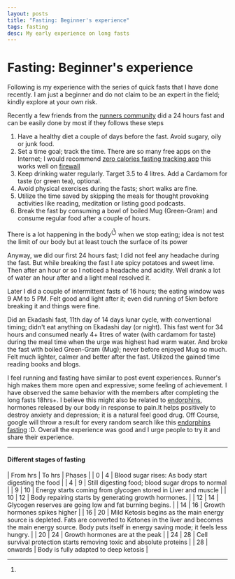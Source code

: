 ```yaml
---
layout: posts
title: "Fasting: Beginner's experience"
tags: fasting
desc: My early experience on long fasts
---
```


# Fasting: Beginner's experience

Following is my experience with the series of quick fasts that I have done recently.
I am just a beginner and do not claim to be an expert in the field; kindly explore at your own risk.

Recently a few friends from the [runners community](http://ncrunners.in/) did a 24 hours fast and
can be easily done by most if they follows these steps

1. Have a healthy diet a couple of days before the fast. Avoid sugary, oily or junk food.
2. Set a time goal; track the time. There are so many free apps on the Internet; I would recommend [zero calories fasting tracking app](https://play.google.com/store/apps/details?id=com.zelo_fasting.zelo&hl=en_US&gl=US) this works well on [firewall](https://play.google.com/store/apps/details?id=app.greyshirts.firewall&hl=en_US&gl=US)
3. Keep drinking water regularly. Target 3.5 to 4 litres. Add a Cardamom for taste (or green tea), optional.
4. Avoid physical exercises during the fasts; short walks are fine.
5. Utilize the time saved by skipping the meals for thought provoking activities like reading, meditation or listing good podcasts.
6. Break the fast by consuming a bowl of boiled Mug (Green-Gram) and consume regular food after a couple of hours.

There is a lot happening in the body<sup>([^FastingStages])</sup> when we stop eating; idea is not test the
limit of our body but at least touch the surface of its power

Anyway, we did our first 24 hours fast; I did not feel any headache during
the fast. But while breaking the fast I ate spicy potatoes and sweet lime. Then
after an hour or so I noticed a headache and acidity. Well drank a lot of water
an hour after and a light meal resolved it.

Later I did a couple of intermittent fasts of 16 hours; the eating window was 9 AM to
5 PM. Felt good and light after it; even did running of 5km before breaking it
and things were fine.

Did an Ekadashi fast, 11th day of 14 days lunar cycle, with conventional timing;
didn't eat anything on Ekadashi day (or night). This fast went for 34 hours and
consumed nearly 4+ litres of water (with cardamom for taste) during the meal time
when the urge was highest had warm water. And broke the fast with boiled
Green-Gram (Mug); never before enjoyed Mug so much. Felt much lighter, calmer
and better after the fast. Utilized the gained time reading books and blogs.

I feel running and fasting have similar to post event experiences. Runner's high makes them more open and expressive; some feeling
of achievement. I have observed the same behavior with the members after completing
the long fasts 18hrs+. I believe this might also be related to [endorphins](https://en.wikipedia.org/wiki/Endorphins), hormones released by our body in response to pain.It helps positively to destroy anxiety and depression; it is a natural feel good drug.
Off Course, google will throw a result for every random search like this [endorphins fasting](https://pubmed.ncbi.nlm.nih.gov/2289782/) :D.
Overall the experience was good and I urge people to try it and share their experience. 

---

#### Different stages of fasting
[^FastingStages]:

| From hrs | To hrs  | Phases                                                                                                                                                                                                  |
| 0        | 4       | Blood sugar rises: As body start digesting the food                                                                                                                                                     |
| 4        | 9       | Still digesting food; blood sugar drops to normal                                                                                                                                                       |
| 9        | 10      | Energy starts coming from glycogen stored in Liver and muscle                                                                                                                                           |
| 10       | 12      | Body repairing starts by generating growth hormones.                                                                                                                                                    |
| 12       | 14      | Glycogen reserves are going low and fat burning begins.                                                                                                                                                 |
| 14       | 16      | Growth hormones spikes higher                                                                                                                                                                           |
| 16       | 20      | Mild Ketosis begins as the main energy source is depleted. Fats are converted to Ketones in the liver and becomes the main energy source. Body puts itself in energy saving mode; it feels less hungry. |
| 20       | 24      | Growth hormones are at the peak                                                                                                                                                                         |
| 24       | 28      | Cell survival protection starts removing toxic and absolute proteins                                                                                                                                    |
| 28       | onwards | Body is fully adapted to deep ketosis                                                                                                                                                                   |
